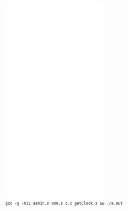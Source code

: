 ![](/Notatki/Semestr%204/Organizacja%20i%20architektura%20komputerów/Labolatoria/Labolatorium%207/asmin.s)![](/Notatki/Semestr%204/Organizacja%20i%20architektura%20komputerów/Labolatoria/Labolatorium%207/c.c)![](/Notatki/Semestr%204/Organizacja%20i%20architektura%20komputerów/Labolatoria/Labolatorium%207/getClock.s)![](/Notatki/Semestr%204/Organizacja%20i%20architektura%20komputerów/Labolatoria/Labolatorium%207/xmm.s)

```run-bash
gcc -g -m32 asmin.s xmm.s c.c getClock.s && ./a.out
```